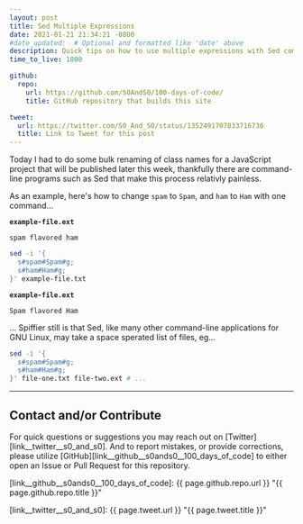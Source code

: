 ```yaml
---
layout: post
title: Sed Multiple Expressions
date: 2021-01-21 21:34:21 -0800
#date_updated:  # Optional and formatted like 'date' above
description: Quick tips on how to use multiple expressions with Sed command-line tool
time_to_live: 1800

github:
  repo:
    url: https://github.com/S0AndS0/100-days-of-code/
    title: GitHub repository that builds this site

tweet:
  url: https://twitter.com/S0_And_S0/status/1352491707833716736
  title: Link to Tweet for this post
---
```




Today I had to do some bulk renaming of class names for a JavaScript project that will be published later this week, thankfully there are command-line programs such as Sed that make this process relativly painless.


As an example, here's how to change `spam` to `Spam`, and `ham` to `Ham` with one command...


**`example-file.ext`**


```
spam flavored ham
```


```bash
sed -i '{
  s#spam#Spam#g;
  s#ham#Ham#g;
}' example-file.txt
```


**`example-file.ext`**


```
Spam flavored Ham
```


... Spiffier still is that Sed, like many other command-line applications for GNU Linux, may take a space sperated list of files, eg...


```bash
sed -i '{
  s#spam#Spam#g;
  s#ham#Ham#g;
}' file-one.txt file-two.ext # ...
```


______


## Contact and/or Contribute
[heading__contact_andor_contribute]: #contact-andor-contribute


For quick questions or suggestions you may reach out on [Twitter][link__twitter__s0_and_s0]. And to report mistakes, or provide corrections, please utilize [GitHub][link__github__s0ands0__100_days_of_code] to either open an Issue or Pull Request for this repository.



[link__github__s0ands0__100_days_of_code]: {{ page.github.repo.url }} "{{ page.github.repo.title }}"

[link__twitter__s0_and_s0]: {{ page.tweet.url }} "{{ page.tweet.title }}"


